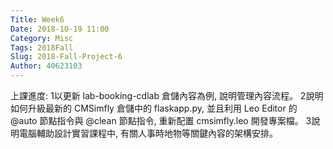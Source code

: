 ```yaml
---
Title: Week6
Date: 2018-10-19 11:00
Category: Misc
Tags: 2018Fall
Slug: 2018-Fall-Project-6
Author: 40623103
---
```


上課進度:
1以更新 lab-booking-cdlab 倉儲內容為例, 說明管理內容流程。
2說明如何升級最新的 CMSimfly 倉儲中的 flaskapp.py, 並且利用 Leo Editor 的 @auto 節點指令與 @clean 節點指令, 重新配置 cmsimfly.leo 開發專案檔。
3說明電腦輔助設計實習課程中, 有關人事時地物等關鍵內容的架構安排。


<!-- PELICAN_END_SUMMARY -->


